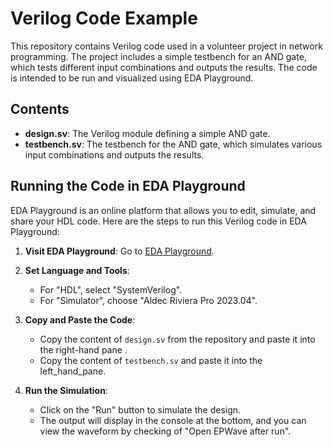 # Verilog Code Example

This repository contains Verilog code used in a volunteer project in network programming. The project includes a simple testbench for an AND gate, which tests different input combinations and outputs the results. The code is intended to be run and visualized using EDA Playground.

## Contents

- **design.sv**: The Verilog module defining a simple AND gate.
- **testbench.sv**: The testbench for the AND gate, which simulates various input combinations and outputs the results.

## Running the Code in EDA Playground

EDA Playground is an online platform that allows you to edit, simulate, and share your HDL code. Here are the steps to run this Verilog code in EDA Playground:

1. **Visit EDA Playground**: Go to [EDA Playground](https://www.edaplayground.com/).

2. **Set Language and Tools**:
   - For "HDL", select "SystemVerilog".
   - For "Simulator", choose "Aldec Riviera Pro 2023.04".

3. **Copy and Paste the Code**:
   - Copy the content of `design.sv` from the repository and paste it into the right-hand pane .
   - Copy the content of `testbench.sv` and paste it into the left_hand_pane.

4. **Run the Simulation**:
   - Click on the "Run" button to simulate the design.
   - The output will display in the console at the bottom, and you can view the waveform by checking of "Open EPWave after run".
